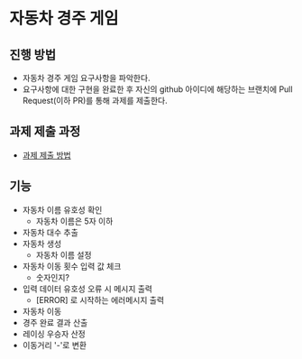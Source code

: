 # 자동차 경주 게임
## 진행 방법
* 자동차 경주 게임 요구사항을 파악한다.
* 요구사항에 대한 구현을 완료한 후 자신의 github 아이디에 해당하는 브랜치에 Pull Request(이하 PR)를 통해 과제를 제출한다.

## 과제 제출 과정
* [과제 제출 방법](https://github.com/next-step/nextstep-docs/tree/master/precourse)

## 기능
* 자동차 이름 유호성 확인
  * 자동차 이름은 5자 이하
* 자동차 대수 추출
* 자동차 생성
  * 자동차 이름 설정
* 자동차 이동 횟수 입력 값 체크
  * 숫자인지?
* 입력 데이터 유호성 오류 시 메시지 출력
  * [ERROR] 로 시작하는 에러메시지 출력
* 자동차 이동
* 경주 완료 결과 산출
* 레이싱 우승자 산정
* 이동거리 '-'로 변환